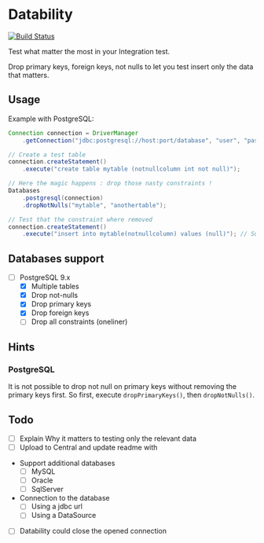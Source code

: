 # Datability

[![Build Status](https://travis-ci.org/tomsquest/datability.svg?branch=master)](https://travis-ci.org/tomsquest/datability)

Test what matter the most in your Integration test.

Drop primary keys, foreign keys, not nulls to let you test insert only the data that matters.

## Usage

Example with PostgreSQL:

``` java
Connection connection = DriverManager
    .getConnection("jdbc:postgresql://host:port/database", "user", "pass");

// Create a test table
connection.createStatement()
    .execute("create table mytable (notnullcolumn int not null)");

// Here the magic happens : drop those nasty constraints !
Databases
    .postgresql(connection)
    .dropNotNulls("mytable", "anothertable");

// Test that the constraint where removed
connection.createStatement()
    .execute("insert into mytable(notnullcolumn) values (null)"); // Success !
```

## Databases support

* [ ] PostgreSQL 9.x
  * [x] Multiple tables
  * [x] Drop not-nulls
  * [x] Drop primary keys
  * [x] Drop foreign keys
  * [ ] Drop all constraints (oneliner)
  
## Hints

### PostgreSQL

It is not possible to drop not null on primary keys without removing the primary keys first.
So first, execute `dropPrimaryKeys()`, then `dropNotNulls()`.

## Todo

* [ ] Explain Why it matters to testing only the relevant data
* [ ] Upload to Central and update readme with <dependency>
* Support additional databases
  * [ ] MySQL
  * [ ] Oracle
  * [ ] SqlServer
* Connection to the database
  * [ ] Using a jdbc url
  * [ ] Using a DataSource
* [ ] Datability could close the opened connection
